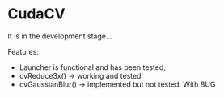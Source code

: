 # CudaCV

It is in the development stage...

Features:
* Launcher is functional and has been tested;
* cvReduce3x() -> working and tested
* cvGaussianBlur() -> implemented but not tested. With BUG
